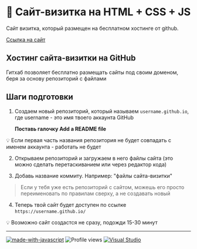 # 🦊 Сайт-визитка на HTML + CSS + JS

Сайт визитка, который размещен на бесплатном хостинге от github.

[Ссылка на сайт](https://tacitcoast.github.io/)

## Хостинг сайта-визитки на GitHub

Гитхаб позволяет бесплатно размещать сайты под своим доменом, беря за основу репозиторий с файлами

## Шаги подготовки

1. Создаем новый репозиторий, который называем `username.github.io`, где username - это имя твоего аккаунта GitHub
    
    **Поставь галочку Add a README file**


<aside>
💡 Если первая часть названия репозитория не будет совпадать с именем аккаунта - работать не будет

</aside>

2. Открываем репозиторий и загружаем в него файлы сайта (это можно сделать перетаскиванием или через редактор кода)

3. Добавь название коммиту. Например: "файлы сайта-визитки"

> Если у тебя уже есть репозиторий с сайтом, можешь его просто переименовать по правилам сверху, а не создавать новый
> 
4. Теперь твой сайт будет доступен по ссылке `https://username.github.io/`
    

💡 Возможно сайт создастся не сразу, подожди 15-30 минут

____
[![made-with-javascript](https://img.shields.io/badge/Made%20with-JavaScript-1f425f.svg)](https://www.javascript.com)
![Profile views](https://gpvc.arturio.dev/tacitcoast)
[![Visual Studio](https://badgen.net/badge/icon/visualstudio?icon=visualstudio&label)](https://visualstudio.microsoft.com)

